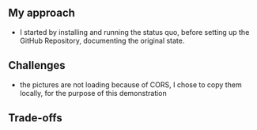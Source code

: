 ## My approach
- I started by installing and running the status quo, before setting up the GitHub Repository, documenting the original state.

## Challenges
- the pictures are not loading because of CORS, I chose to copy them locally, for the purpose of this demonstration

## Trade-offs